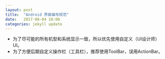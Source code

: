 ```yaml
---
layout: post
title:  "Android 界面编写规范"
date:   2017-08-04 10:00
categories: jekyll update
---
```


- 为了尽可能的所有机型和系统显示一致，所以优先使用自定义（UI设计师）UI。
- 为了方便后期自定义操作栏（工具栏），推荐使用ToolBar，误用ActionBar。

